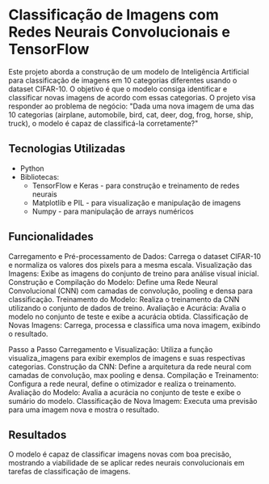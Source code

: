 # Classificação de Imagens com Redes Neurais Convolucionais e TensorFlow
Este projeto aborda a construção de um modelo de Inteligência Artificial para classificação de imagens em 10 categorias diferentes usando o dataset CIFAR-10. O objetivo é que o modelo consiga identificar e classificar novas imagens de acordo com essas categorias.
O projeto visa responder ao problema de negócio: "Dada uma nova imagem de uma das 10 categorias (airplane, automobile, bird, cat, deer, dog, frog, horse, ship, truck), o modelo é capaz de classificá-la corretamente?"

## Tecnologias Utilizadas
- Python
- Bibliotecas:
   - TensorFlow e Keras - para construção e treinamento de redes neurais
   - Matplotlib e PIL - para visualização e manipulação de imagens
   - Numpy - para manipulação de arrays numéricos

## Funcionalidades
Carregamento e Pré-processamento de Dados: Carrega o dataset CIFAR-10 e normaliza os valores dos pixels para a mesma escala.
Visualização das Imagens: Exibe as imagens do conjunto de treino para análise visual inicial.
Construção e Compilação do Modelo: Define uma Rede Neural Convolucional (CNN) com camadas de convolução, pooling e densa para classificação.
Treinamento do Modelo: Realiza o treinamento da CNN utilizando o conjunto de dados de treino.
Avaliação e Acurácia: Avalia o modelo no conjunto de teste e exibe a acurácia obtida.
Classificação de Novas Imagens: Carrega, processa e classifica uma nova imagem, exibindo o resultado.

Passo a Passo
Carregamento e Visualização: Utiliza a função visualiza_imagens para exibir exemplos de imagens e suas respectivas categorias.
Construção da CNN: Define a arquitetura da rede neural com camadas de convolução, max pooling e densa.
Compilação e Treinamento: Configura a rede neural, define o otimizador e realiza o treinamento.
Avaliação do Modelo: Avalia a acurácia no conjunto de teste e exibe o sumário do modelo.
Classificação de Nova Imagem: Executa uma previsão para uma imagem nova e mostra o resultado.

## Resultados
O modelo é capaz de classificar imagens novas com boa precisão, mostrando a viabilidade de se aplicar redes neurais convolucionais em tarefas de classificação de imagens.